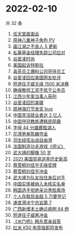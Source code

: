 # 2022-02-10

共 32 条

<!-- BEGIN -->
<!-- 最后更新时间 Thu Feb 10 2022 16:10:36 GMT+0800 (China Standard Time) -->

1. [任天堂直面会](https://www.zhihu.com/search?q=任天堂)
1. [原神八重神子角色 PV](https://www.zhihu.com/search?q=原神)
1. [画江湖之不良人 5 更新](https://www.zhihu.com/search?q=画江湖)
1. [私募基金经理失踪公司应对](https://www.zhihu.com/search?q=私募基金经理失踪)
1. [谷爱凌时尚](https://www.zhihu.com/search?q=谷爱凌时尚)
1. [美国起诉特斯拉](https://www.zhihu.com/search?q=美国起诉特斯拉)
1. [喜茶员工爆料公司苛待员工](https://www.zhihu.com/search?q=喜茶员工爆料)
1. [谷爱凌回应美国网友批评](https://www.zhihu.com/search?q=谷爱凌回应)
1. [短道任子威无缘 1500 米决赛](https://www.zhihu.com/search?q=短道速滑)
1. [确保教师工资不低于公务员](https://www.zhihu.com/search?q=确保教师工资不低于公务员)
1. [江西少年案当事人获刑](https://www.zhihu.com/search?q=江西少年案)
1. [谷爱凌回怼美媒](https://www.zhihu.com/search?q=谷爱凌回怼美媒)
1. [原神海灯节发奖 bug](https://www.zhihu.com/search?q=原神)
1. [中国灵活就业者达 2 亿人](https://www.zhihu.com/search?q=灵活就业者)
1. [中国夺冠教练遭韩民网暴](https://www.zhihu.com/search?q=中国教练遭韩民网暴)
1. [字母 44 分雄鹿胜湖人](https://www.zhihu.com/search?q=湖人)
1. [花滑男单陈巍夺金](https://www.zhihu.com/search?q=花样滑冰)
1. [羽生结弦出战自由滑](https://www.zhihu.com/search?q=花样滑冰)
1. [法国制造功夫游戏《师父》](https://www.zhihu.com/search?q=师父游戏)
1. [武大靖的脚像 50 岁](https://www.zhihu.com/search?q=武大靖)
1. [2021 美国贸易逆差历史新高](https://www.zhihu.com/search?q=美国贸易逆差)
1. [蔡雪桐刘佳宇无缘奖牌](https://www.zhihu.com/search?q=单板滑雪)
1. [蔡雪桐刘佳宇冲金](https://www.zhihu.com/search?q=单板滑雪)
1. [武大靖为队友挡住身后对手](https://www.zhihu.com/search?q=武大靖)
1. [中国实体被纳入未核实名单](https://www.zhihu.com/search?q=美商务部)
1. [韩国选手拒绝采访黑脸离场](https://www.zhihu.com/search?q=韩国选手拒绝采访黑脸离场)
1. [个人存取现金超 5 万要登记](https://www.zhihu.com/search?q=个人存取)
1. [速度滑冰宁忠岩第 7](https://www.zhihu.com/search?q=速度滑冰)
1. [广西新增本土确诊病例 64 例](https://www.zhihu.com/search?q=广西疫情)
1. [短道任子威再冲金](https://www.zhihu.com/search?q=短道速滑)
1. [《水门桥》韩东君亲自答](https://www.zhihu.com/search?q=水门桥)
1. [红米 K50 电竞版即将发布](https://www.zhihu.com/search?q=红米发布)

<!-- END -->
